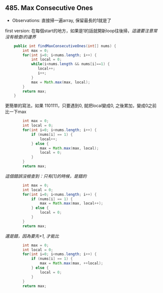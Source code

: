 ## 485. Max Consecutive Ones

* Observations: 直接掃一遍array, 保留最長的1就是了


first version: 在每個start的地方，如果是1的話就開新loop往後掃，*這邊要注意常沒有檢查i的邊界*

```java
    public int findMaxConsecutiveOnes(int[] nums) {
        int max = 0;
        for(int i=0; i<nums.length; i++) {
            int local = 0;
            while(i<nums.length && nums[i]==1) {
               local++;
               i++;
            }
            max = Math.max(max, local);
        }
        return max;
    }
```

更簡單的寫法，如果
1101111，只要遇到0, 就把local變成0, 之後累加，變成0之前比一下max

```java
        int max = 0;
        int local = 0;
        for(int i=0; i<nums.length; i++) {
            if (nums[i] == 1) {
                local++;
            } else {
                max = Math.max(max, local);
                local = 0;
            }
        }
        return max;
```

*這個錯誤沒檢查到：只有[1]的時候，是錯的*

```java
        int max = 0;
        int local = 0;
        for(int i=0; i<nums.length; i++) {
            if (nums[i] == 1) {
                max = Math.max(max, local++);
            } else {
                local = 0;
            }
        }
        return max;
```

*還是錯，因為要先+1, 才能比*

```java
        int max = 0;
        int local = 0;
        for(int i=0; i<nums.length; i++) {
            if (nums[i] == 1) {
                max = Math.max(max, ++local);
            } else {
                local = 0;
            }
        }
        return max;
```